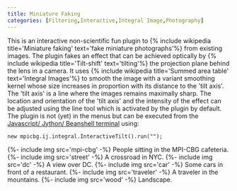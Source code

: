 ```yaml
---
title: Miniature Faking
categories: [Filtering,Interactive,Integral Image,Photography]
---
```


This is an interactive non-scientific fun plugin to {% include wikipedia title='Miniature faking' text='fake miniature photographs'%} from existing images. The plugin fakes an effect that can be achieved optically by {% include wikipedia title='Tilt-shift' text='tilting'%} the projection plane behind the lens in a camera. It uses {% include wikipedia title='Summed area table' text='Integral Images'%} to smooth the image with a variant smoothing kernel whose size increases in proportion with its distance to the 'tilt axis'. The 'tilt axis' is a line where the images remains maximally sharp. The location and orientation of the 'tilt axis' and the intensity of the effect can be adjusted using the line tool which is activated by the plugin by default. The plugin is not (yet) in the menus but can be executed from the [Javascript/ Jython/ Beanshell terminal](/scripting) using:

    new mpicbg.ij.integral.InteractiveTilt().run("");

{%- include img src='mpi-cbg' -%} People sitting in the MPI-CBG cafeteria.
{%- include img src='street' -%} A crossroad in NYC.
{%- include img src='dc' -%} A view over DC.
{%- include img src='car' -%} Some cars in front of a restaurant.
{%- include img src='traveler' -%} A traveler in the mountains.
{%- include img src='wood' -%} Landscape.
